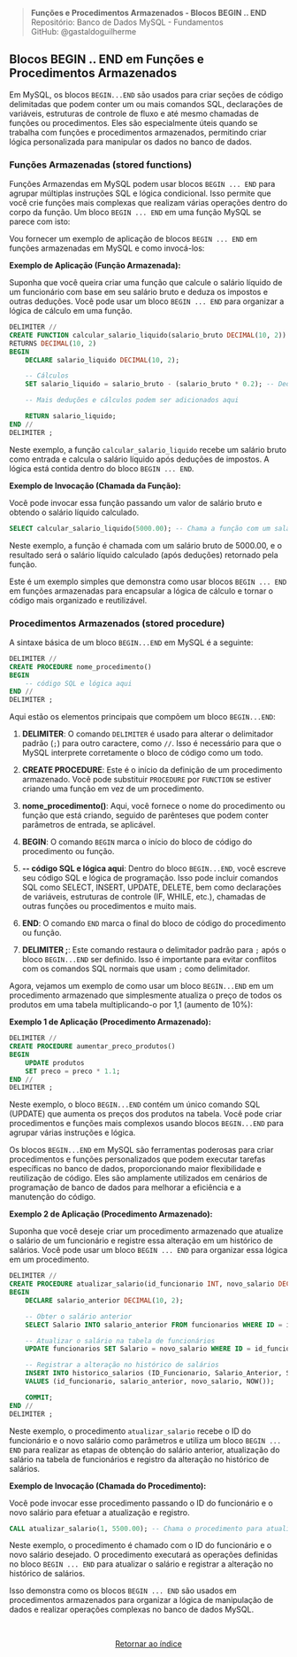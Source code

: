 > **Funções e Procedimentos Armazenados - Blocos BEGIN .. END**     
> Repositório: Banco de Dados MySQL - Fundamentos  
> GitHub: @gastaldoguilherme
&nbsp;

## Blocos BEGIN .. END em Funções e Procedimentos Armazenados

Em MySQL, os blocos `BEGIN...END` são usados para criar seções de código delimitadas que podem conter um ou mais comandos SQL, declarações de variáveis, estruturas de controle de fluxo e até mesmo chamadas de funções ou procedimentos. Eles são especialmente úteis quando se trabalha com funções e procedimentos armazenados, permitindo criar lógica personalizada para manipular os dados no banco de dados.


### Funções Armazenadas (stored functions)


Funções Armazendas em MySQL podem usar blocos `BEGIN ... END` para agrupar múltiplas instruções SQL e lógica condicional. Isso permite que você crie funções mais complexas que realizam várias operações dentro do corpo da função. Um bloco `BEGIN ... END` em uma função MySQL se parece com isto:


Vou fornecer um exemplo de aplicação de blocos `BEGIN ... END` em funções armazenadas em MySQL e como invocá-los:

**Exemplo de Aplicação (Função Armazenada):**

Suponha que você queira criar uma função que calcule o salário líquido de um funcionário com base em seu salário bruto e deduza os impostos e outras deduções. Você pode usar um bloco `BEGIN ... END` para organizar a lógica de cálculo em uma função.

```sql
DELIMITER //
CREATE FUNCTION calcular_salario_liquido(salario_bruto DECIMAL(10, 2))
RETURNS DECIMAL(10, 2)
BEGIN
    DECLARE salario_liquido DECIMAL(10, 2);

    -- Cálculos
    SET salario_liquido = salario_bruto - (salario_bruto * 0.2); -- Dedução de 20% para impostos

    -- Mais deduções e cálculos podem ser adicionados aqui

    RETURN salario_liquido;
END //
DELIMITER ;
```

Neste exemplo, a função `calcular_salario_liquido` recebe um salário bruto como entrada e calcula o salário líquido após deduções de impostos. A lógica está contida dentro do bloco `BEGIN ... END`.

**Exemplo de Invocação (Chamada da Função):**

Você pode invocar essa função passando um valor de salário bruto e obtendo o salário líquido calculado.

```sql
SELECT calcular_salario_liquido(5000.00); -- Chama a função com um salário bruto de 5000.00
```

Neste exemplo, a função é chamada com um salário bruto de 5000.00, e o resultado será o salário líquido calculado (após deduções) retornado pela função.

Este é um exemplo simples que demonstra como usar blocos `BEGIN ... END` em funções armazenadas para encapsular a lógica de cálculo e tornar o código mais organizado e reutilizável.



### Procedimentos Armazenados (stored procedure)

A sintaxe básica de um bloco `BEGIN...END` em MySQL é a seguinte:

```sql
DELIMITER //
CREATE PROCEDURE nome_procedimento()
BEGIN
    -- código SQL e lógica aqui
END //
DELIMITER ;
```

Aqui estão os elementos principais que compõem um bloco `BEGIN...END`:

1. **DELIMITER**: O comando `DELIMITER` é usado para alterar o delimitador padrão (`;`) para outro caractere, como `//`. Isso é necessário para que o MySQL interprete corretamente o bloco de código como um todo.

2. **CREATE PROCEDURE**: Este é o início da definição de um procedimento armazenado. Você pode substituir `PROCEDURE` por `FUNCTION` se estiver criando uma função em vez de um procedimento.

3. **nome_procedimento()**: Aqui, você fornece o nome do procedimento ou função que está criando, seguido de parênteses que podem conter parâmetros de entrada, se aplicável.

4. **BEGIN**: O comando `BEGIN` marca o início do bloco de código do procedimento ou função.

5. **-- código SQL e lógica aqui**: Dentro do bloco `BEGIN...END`, você escreve seu código SQL e lógica de programação. Isso pode incluir comandos SQL como SELECT, INSERT, UPDATE, DELETE, bem como declarações de variáveis, estruturas de controle (IF, WHILE, etc.), chamadas de outras funções ou procedimentos e muito mais.

6. **END**: O comando `END` marca o final do bloco de código do procedimento ou função.

7. **DELIMITER ;**: Este comando restaura o delimitador padrão para `;` após o bloco `BEGIN...END` ser definido. Isso é importante para evitar conflitos com os comandos SQL normais que usam `;` como delimitador.

Agora, vejamos um exemplo de como usar um bloco `BEGIN...END` em um procedimento armazenado que simplesmente atualiza o preço de todos os produtos em uma tabela multiplicando-o por 1,1 (aumento de 10%):

**Exemplo 1 de Aplicação (Procedimento Armazenado):**

```sql
DELIMITER //
CREATE PROCEDURE aumentar_preco_produtos()
BEGIN
    UPDATE produtos
    SET preco = preco * 1.1;
END //
DELIMITER ;
```

Neste exemplo, o bloco `BEGIN...END` contém um único comando SQL (UPDATE) que aumenta os preços dos produtos na tabela. Você pode criar procedimentos e funções mais complexos usando blocos `BEGIN...END` para agrupar várias instruções e lógica.

Os blocos `BEGIN...END` em MySQL são ferramentas poderosas para criar procedimentos e funções personalizados que podem executar tarefas específicas no banco de dados, proporcionando maior flexibilidade e reutilização de código. Eles são amplamente utilizados em cenários de programação de banco de dados para melhorar a eficiência e a manutenção do código.


**Exemplo 2 de Aplicação (Procedimento Armazenado):**

Suponha que você deseje criar um procedimento armazenado que atualize o salário de um funcionário e registre essa alteração em um histórico de salários. Você pode usar um bloco `BEGIN ... END` para organizar essa lógica em um procedimento.

```sql
DELIMITER //
CREATE PROCEDURE atualizar_salario(id_funcionario INT, novo_salario DECIMAL(10, 2))
BEGIN
    DECLARE salario_anterior DECIMAL(10, 2);

    -- Obter o salário anterior
    SELECT Salario INTO salario_anterior FROM funcionarios WHERE ID = id_funcionario;

    -- Atualizar o salário na tabela de funcionários
    UPDATE funcionarios SET Salario = novo_salario WHERE ID = id_funcionario;

    -- Registrar a alteração no histórico de salários
    INSERT INTO historico_salarios (ID_Funcionario, Salario_Anterior, Salario_Novo, Data) 
    VALUES (id_funcionario, salario_anterior, novo_salario, NOW());

    COMMIT;
END //
DELIMITER ;
```

Neste exemplo, o procedimento `atualizar_salario` recebe o ID do funcionário e o novo salário como parâmetros e utiliza um bloco `BEGIN ... END` para realizar as etapas de obtenção do salário anterior, atualização do salário na tabela de funcionários e registro da alteração no histórico de salários.

**Exemplo de Invocação (Chamada do Procedimento):**

Você pode invocar esse procedimento passando o ID do funcionário e o novo salário para efetuar a atualização e registro.

```sql
CALL atualizar_salario(1, 5500.00); -- Chama o procedimento para atualizar o salário do funcionário com ID 1 para 5500.00
```

Neste exemplo, o procedimento é chamado com o ID do funcionário e o novo salário desejado. O procedimento executará as operações definidas no bloco `BEGIN ... END` para atualizar o salário e registrar a alteração no histórico de salários.

Isso demonstra como os blocos `BEGIN ... END` são usados em procedimentos armazenados para organizar a lógica de manipulação de dados e realizar operações complexas no banco de dados MySQL.



&nbsp;    

<div align="center">
   
[Retornar ao índice](/README.md)

</div>